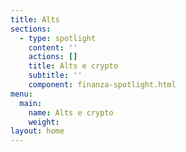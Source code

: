 ```yaml
---
title: Alts
sections:     
  - type: spotlight
    content: ''
    actions: []
    title: Alts e crypto
    subtitle: ''
    component: finanza-spotlight.html
menu:
  main:
    name: Alts e crypto
    weight: 
layout: home
---
```


